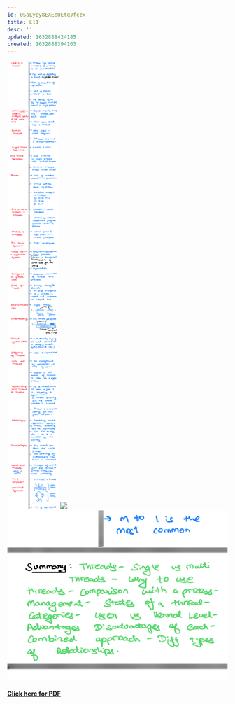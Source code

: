 ```yaml
---
id: 0SaLypy8EXEeUEtqJfczx
title: L11
desc: ''
updated: 1632888424185
created: 1632888394103
---
```

![](assets/images/L11_OS_Image1.PNG) 
![](assets/images/L11_OS_Image2.PNG) 
![](assets/images/L11_OS_Image3.PNG) 

#### [Click here for PDF](/assets/L11_OS.pdf)
